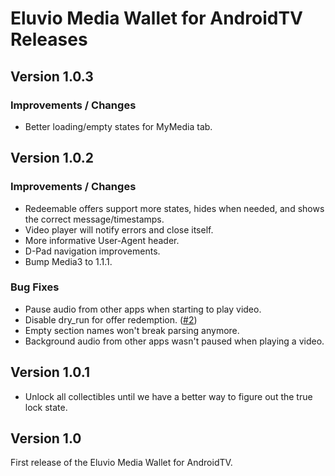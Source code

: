 # Eluvio Media Wallet for AndroidTV Releases

## Version 1.0.3
### Improvements / Changes
* Better loading/empty states for MyMedia tab.

## Version 1.0.2
### Improvements / Changes
* Redeemable offers support more states, hides when needed, and shows the correct message/timestamps.
* Video player will notify errors and close itself.
* More informative User-Agent header.
* D-Pad navigation improvements.
* Bump Media3 to 1.1.1.

### Bug Fixes
* Pause audio from other apps when starting to play video.
* Disable dry_run for offer redemption. ([#2][i2])
* Empty section names won't break parsing anymore.
* Background audio from other apps wasn't paused when playing a video.

## Version 1.0.1
* Unlock all collectibles until we have a better way to figure out the true lock state.

## Version 1.0 ##
First release of the Eluvio Media Wallet for AndroidTV.

[i2]: https://github.com/eluv-io/elv-wallet-android/issues/2
